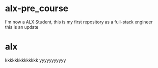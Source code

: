 # alx-pre_course
I'm now a ALX Student, this is my first repository as a full-stack engineer
this is an update
# alx
kkkkkkkkkkkkkk
yyyyyyyyyyy
